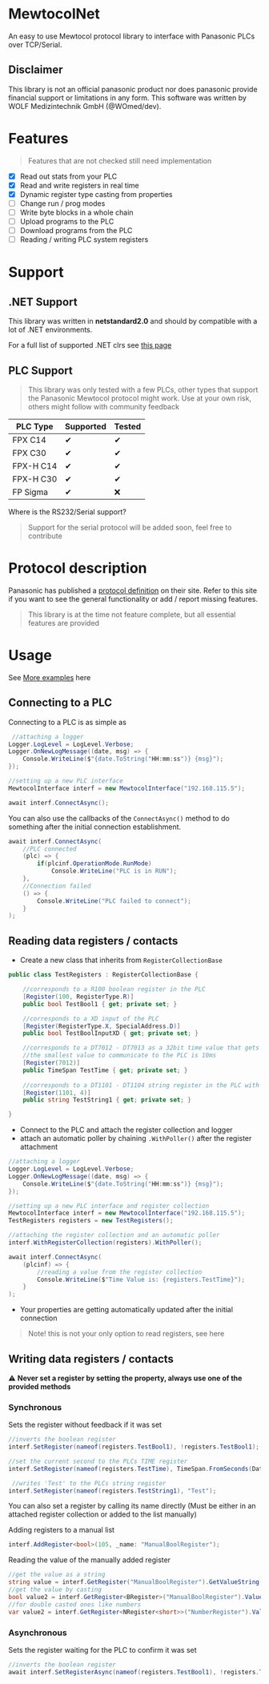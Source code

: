 # MewtocolNet
An easy to use Mewtocol protocol library to interface with Panasonic PLCs over TCP/Serial.

## Disclaimer 
This library is not an official panasonic product nor does panasonic provide financial support or limitations in any form. 
This software was written by WOLF Medizintechnik GmbH (@WOmed/dev).

# Features

> Features that are not checked still need implementation

- [x] Read out stats from your PLC
- [x] Read and write registers in real time
- [X] Dynamic register type casting from properties
- [ ] Change run / prog modes
- [ ] Write byte blocks in a whole chain
- [ ] Upload programs to the PLC
- [ ] Download programs from the PLC
- [ ] Reading / writing PLC system registers

# Support

## .NET Support

This library was written in **netstandard2.0** and should by compatible with a lot of .NET environments.

For a full list of supported .NET clrs see [this page](https://docs.microsoft.com/de-de/dotnet/standard/net-standard?tabs=net-standard-2-0#select-net-standard-version)

## PLC Support

> This library was only tested with a few PLCs, other types that support the Panasonic Mewtocol protocol might work. 
> Use at your own risk, others might follow with community feedback

|PLC Type|Supported|Tested|
|--------|---------|------|
FPX C14  |✔        |✔   |
FPX C30  |✔        |✔   |
FPX-H C14|✔        |✔   |
FPX-H C30|✔        |✔   |
FP Sigma |✔        |❌  |

Where is the RS232/Serial support?

> Support for the serial protocol will be added soon, feel free to contribute

# Protocol description

Panasonic has published a [protocol definition](https://mediap.industry.panasonic.eu/assets/custom-upload/Factory%20&%20Automation/PLC/Manuals/mn_all_plcs_mewtocol_user_pidsx_en.pdf) on their site.
Refer to this site if you want to see the general functionality or add / report missing features.

> This library is at the time not feature complete, but all essential features are provided

# Usage

See [More examples](/Examples) here

## Connecting to a PLC 

Connecting to a PLC is as simple as 

```C#
 //attaching a logger
Logger.LogLevel = LogLevel.Verbose;
Logger.OnNewLogMessage((date, msg) => {
    Console.WriteLine($"{date.ToString("HH:mm:ss")} {msg}");
});

//setting up a new PLC interface
MewtocolInterface interf = new MewtocolInterface("192.168.115.5");

await interf.ConnectAsync();
```

You can also use the callbacks of the `ConnectAsync()` method to do something after the initial connection establishment.

```C#
await interf.ConnectAsync(
    //PLC connected
    (plc) => {
        if(plcinf.OperationMode.RunMode)
            Console.WriteLine("PLC is in RUN");
    },
    //Connection failed
    () => {
        Console.WriteLine("PLC failed to connect");
    }
);
```
## Reading data registers / contacts

- Create a new class that inherits from `RegisterCollectionBase`

```C#
public class TestRegisters : RegisterCollectionBase {

    //corresponds to a R100 boolean register in the PLC
    [Register(100, RegisterType.R)]
    public bool TestBool1 { get; private set; }

    //corresponds to a XD input of the PLC
    [Register(RegisterType.X, SpecialAddress.D)]
    public bool TestBoolInputXD { get; private set; } 

    //corresponds to a DT7012 - DT7013 as a 32bit time value that gets parsed as a timespan (TIME)
    //the smallest value to communicate to the PLC is 10ms
    [Register(7012)]
    public TimeSpan TestTime { get; private set; }  
    
    //corresponds to a DT1101 - DT1104 string register in the PLC with (STRING[4])
    [Register(1101, 4)]
    public string TestString1 { get; private set; }

}
```

- Connect to the PLC and attach the register collection and logger
- attach an automatic poller by chaining `.WithPoller()` after the register attachment

```C#
//attaching a logger
Logger.LogLevel = LogLevel.Verbose;
Logger.OnNewLogMessage((date, msg) => {
    Console.WriteLine($"{date.ToString("HH:mm:ss")} {msg}");
});

//setting up a new PLC interface and register collection
MewtocolInterface interf = new MewtocolInterface("192.168.115.5");
TestRegisters registers = new TestRegisters();

//attaching the register collection and an automatic poller
interf.WithRegisterCollection(registers).WithPoller();

await interf.ConnectAsync(
    (plcinf) => {
        //reading a value from the register collection
        Console.WriteLine($"Time Value is: {registers.TestTime}");
    }
);
```
- Your properties are getting automatically updated after the initial connection

> Note! this is not your only option to read registers, see here

## Writing data registers / contacts

⚠ **Never set a register by setting the property, always use one of the provided methods**

### Synchronous

Sets the register without feedback if it was set

```C#
//inverts the boolean register
interf.SetRegister(nameof(registers.TestBool1), !registers.TestBool1);

//set the current second to the PLCs TIME register
interf.SetRegister(nameof(registers.TestTime), TimeSpan.FromSeconds(DateTime.Now.Second));

 //writes 'Test' to the PLCs string register
interf.SetRegister(nameof(registers.TestString1), "Test");
```

You can also set a register by calling its name directly (Must be either in an attached register collection or added to the list manually)

Adding registers to a manual list
```C#
interf.AddRegister<bool>(105, _name: "ManualBoolRegister");
```

Reading the value of the manually added register
```C#
//get the value as a string
string value = interf.GetRegister("ManualBoolRegister").GetValueString();
//get the value by casting
bool value2 = interf.GetRegister<BRegister>("ManualBoolRegister").Value;
//for double casted ones like numbers
var value2 = interf.GetRegister<NRegister<short>>("NumberRegister").Value;
```

### Asynchronous

Sets the register waiting for the PLC to confirm it was set

```C#
//inverts the boolean register
await interf.SetRegisterAsync(nameof(registers.TestBool1), !registers.TestBool1);
```
